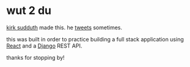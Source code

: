# wut 2 du

[kirk sudduth](https://www.linkedin.com/in/kirksudduth/) made this.
he [tweets](https://twitter.com/kirksudduth) sometimes.

this was built in order to practice building a full stack application using [React](https://reactjs.org/) and a [Django](https://www.django-rest-framework.org/) REST API.

thanks for stopping by!
